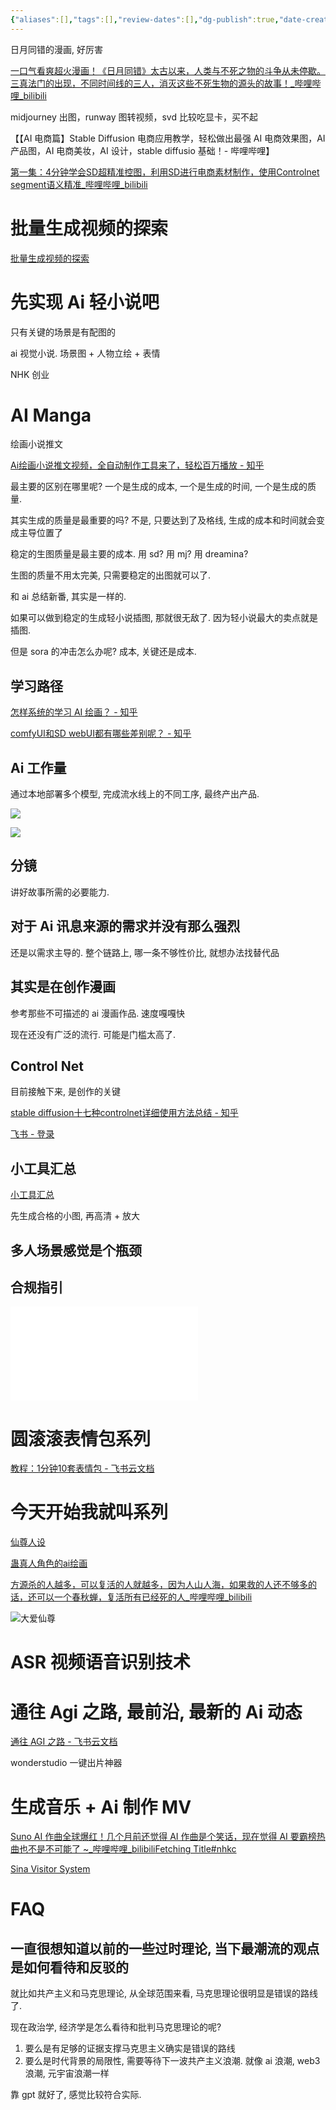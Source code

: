 ```yaml
---
{"aliases":[],"tags":[],"review-dates":[],"dg-publish":true,"date-created":"2024-03-28-Thu, 3:10:27 pm","date-modified":"2024-06-17-Mon, 10:38:19 am","permalink":"/programming/ai-generator/!ai-generator/","dgPassFrontmatter":true}
---
```



日月同错的漫画, 好厉害

[一口气看爽超火漫画！《日月同错》太古以来，人类与不死之物的斗争从未停歇。三真法门的出现，不同时间线的三人，消灭这些不死生物的源头的故事！\_哔哩哔哩\_bilibili](https://www.bilibili.com/video/BV1mS421w7vh/?spm_id_from=333.1007.tianma.2-2-4.click&vd_source=f8573a6196003ad3683f1c1a403d3431)

midjourney 出图，runway 图转视频，svd 比较吃显卡，买不起

【【AI 电商篇】Stable Diffusion 电商应用教学，轻松做出最强 AI 电商效果图，AI 产品图，AI 电商美妆，AI 设计，stable diffusio 基础！- 哔哩哔哩】

[第一集：4分钟学会SD超精准控图，利用SD进行电商素材制作，使用Controlnet segment语义精准_哔哩哔哩_bilibili](https://b23.tv/iAkjfB2)

# 批量生成视频的探索

[批量生成视频的探索](https://bytedance.larkoffice.com/docx/VNQIdpdX5oonVMxKR6pctKzVnLd)

# 先实现 Ai 轻小说吧

只有关键的场景是有配图的

ai 视觉小说. 场景图 + 人物立绘 + 表情

NHK 创业

# AI Manga

绘画小说推文

[Ai绘画小说推文视频，全自动制作工具来了，轻松百万播放 - 知乎](https://zhuanlan.zhihu.com/p/670474354)

最主要的区别在哪里呢? 一个是生成的成本, 一个是生成的时间, 一个是生成的质量.

其实生成的质量是最重要的吗? 不是, 只要达到了及格线, 生成的成本和时间就会变成主导位置了

稳定的生图质量是最主要的成本. 用 sd? 用 mj? 用 dreamina?

生图的质量不用太完美, 只需要稳定的出图就可以了.

和 ai 总结新番, 其实是一样的.

如果可以做到稳定的生成轻小说插图, 那就很无敌了. 因为轻小说最大的卖点就是插图.

但是 sora 的冲击怎么办呢? 成本, 关键还是成本.

## 学习路径

[怎样系统的学习 AI 绘画？ - 知乎](https://www.zhihu.com/question/585131423/answer/3232945796)

[comfyUI和SD webUI都有哪些差别呢？ - 知乎](https://www.zhihu.com/question/632788243/answer/3349096059)

## Ai 工作量

通过本地部署多个模型, 完成流水线上的不同工序, 最终产出产品.

![](/img/user/programming/ai-generator/!ai-generator/image-20240328151858644.png)

![](/img/user/programming/ai-generator/!ai-generator/image-20240328151957848.png)

## 分镜

讲好故事所需的必要能力.

## 对于 Ai 讯息来源的需求并没有那么强烈

还是以需求主导的. 整个链路上, 哪一条不够性价比, 就想办法找替代品

## 其实是在创作漫画

参考那些不可描述的 ai 漫画作品. 速度嘎嘎快

现在还没有广泛的流行. 可能是门槛太高了.

## Control Net

目前接触下来, 是创作的关键

[stable diffusion十七种controlnet详细使用方法总结 - 知乎](https://zhuanlan.zhihu.com/p/667551103)

[飞书 - 登录](https://bytedance.larkoffice.com/wiki/CqLgwvSZBi3XoRkjBvpc8dK9nqh)

## 小工具汇总

[小工具汇总](https://bytedance.larkoffice.com/wiki/NU4owcqmmiOPBkk1c4Mcz23Onpf)

先生成合格的小图, 再高清 + 放大

## 多人场景感觉是个瓶颈

## 合规指引

![](!ai-generator/Stable%20Diffusion%20的许可证合规指引.pdf)

# 圆滚滚表情包系列

[教程：1分钟10套表情包 - 飞书云文档](https://waytoagi.feishu.cn/wiki/QQzlwOOjtie4hJk6srLcFBMunbg)

# 今天开始我就叫系列

[仙尊人设](https://tieba.baidu.com/p/8647169917?see_lz=1)

[蛊真人角色的ai绘画](https://tieba.baidu.com/p/8445193177)

[方源杀的人越多，可以复活的人就越多，因为人山人海，如果救的人还不够多的话，还可以一个春秋蝉，复活所有已经死的人\_哔哩哔哩\_bilibili](https://www.bilibili.com/video/BV1sD421L7KR/?-Arouter=story&buvid=XY3F7BE3A5297A42BF340C92DC37623DF166A&from_spmid=tm.recommend.0.0&is_story_h5=true&mid=AyhZSf%2Fo%2FX5AWkNSGhjJXw%3D%3D&p=1&plat_id=163&share_from=ugc&share_medium=android&share_plat=android&share_session_id=be02e1a0-6deb-4341-836f-40effa4a4edb&share_source=COPY&share_tag=s_i&spmid=main.ugc-video-detail-vertical.0.0&timestamp=1711779714&unique_k=g3d6mAu&up_id=3493122688420185)

![大爱仙尊](../../entertainment/novel/大爱仙尊.md#今天开始我就叫系列)

# ASR 视频语音识别技术

# 通往 Agi 之路, 最前沿, 最新的 Ai 动态

[通往 AGI 之路 - 飞书云文档](https://waytoagi.feishu.cn/wiki/QPe5w5g7UisbEkkow8XcDmOpn8e)

wonderstudio 一键出片神器

# 生成音乐 + Ai 制作 MV

[Suno AI 作曲全球爆红！几个月前还觉得 AI 作曲是个笑话，现在觉得 AI 要霸榜热曲也不是不可能了 \~\_哔哩哔哩\_bilibili](https://www.bilibili.com/video/BV15j421R75g/?spm_id_from=333.1007.tianma.1-1-1.click&vd_source=f8573a6196003ad3683f1c1a403d3431)[Fetching Title#nhkc](https://www.bilibili.com/video/BV15j421R75g/?spm_id_from=333.1007.tianma.1-1-1.click&vd_source=f8573a6196003ad3683f1c1a403d3431)

[Sina Visitor System](https://weibo.com/1757693565/O25UhAaLM)

# FAQ

## 一直很想知道以前的一些过时理论, 当下最潮流的观点是如何看待和反驳的

就比如共产主义和马克思理论, 从全球范围来看, 马克思理论很明显是错误的路线了.

现在政治学, 经济学是怎么看待和批判马克思理论的呢?

1. 要么是有足够的证据支撑马克思主义确实是错误的路线
2. 要么是时代背景的局限性, 需要等待下一波共产主义浪潮. 就像 ai 浪潮, web3 浪潮, 元宇宙浪潮一样

靠 gpt 就好了, 感觉比较符合实际.
